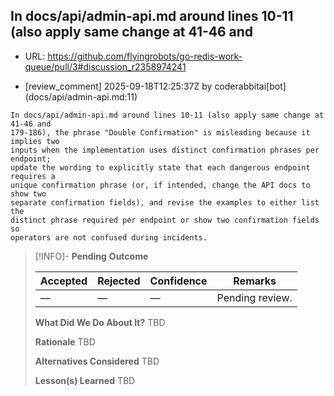 ## In docs/api/admin-api.md around lines 10-11 (also apply same change at 41-46 and

- URL: https://github.com/flyingrobots/go-redis-work-queue/pull/3#discussion_r2358974241

- [review_comment] 2025-09-18T12:25:37Z by coderabbitai[bot] (docs/api/admin-api.md:11)

```text
In docs/api/admin-api.md around lines 10-11 (also apply same change at 41-46 and
179-186), the phrase "Double Confirmation" is misleading because it implies two
inputs when the implementation uses distinct confirmation phrases per endpoint;
update the wording to explicitly state that each dangerous endpoint requires a
unique confirmation phrase (or, if intended, change the API docs to show two
separate confirmation fields), and revise the examples to either list the
distinct phrase required per endpoint or show two confirmation fields so
operators are not confused during incidents.
```

> [!INFO]- **Pending**
> **Outcome**
> 
> | Accepted | Rejected | Confidence | Remarks |
> |----------|----------|------------|---------|
> | — | — | — | Pending review. |
>
> **What Did We Do About It?**
> TBD
>
> **Rationale**
> TBD
>
> **Alternatives Considered**
> TBD
>
> **Lesson(s) Learned**
> TBD

